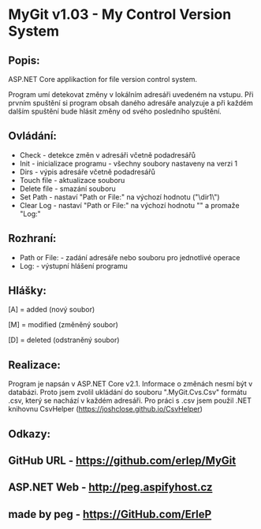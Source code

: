 # MyGit v1.03 - My Control Version System

## Popis:

ASP.NET Core applikaction for file version control system.

Program umí detekovat změny v lokálním adresáři uvedeném na vstupu.
Při prvním spuštění si program obsah daného adresáře analyzuje a při
každém dalším spuštění bude hlásit změny od svého posledního spuštění.

## Ovládání:

- Check - detekce změn v adresáři včetně podadresářů
- Init - inicializace programu - všechny soubory nastaveny na verzi 1
- Dirs - výpis adresáře včetně podadresářů
- Touch file - aktualizace souboru
- Delete file - smazání souboru
- Set Path - nastaví "Path or File:" na výchozí hodnotu ("\\dir1\\")
- Clear Log - nastaví "Path or File:" na výchozí hodnotu "" a promaže "Log:"

## Rozhraní:

- Path or File: - zadání adresáře nebo souboru pro jednotlivé operace
- Log: - výstupní hlášení programu

## Hlášky:

[A] = added (nový soubor)

[M] = modified (změněný soubor)

[D] = deleted (odstraněný soubor)

## Realizace:

Program je napsán v ASP.NET Core v2.1. Informace o změnách nesmí být v databázi. Proto jsem zvolil ukládání do souboru ".MyGit.Cvs.Csv" formátu .csv, který se nachází v každém adresáři. Pro práci s .csv jsem použil .NET knihovnu CsvHelper (https://joshclose.github.io/CsvHelper)

## Odkazy:

## GitHub URL - https://github.com/erlep/MyGit

## ASP.NET Web - http://peg.aspifyhost.cz

## made by peg - https://GitHub.com/ErleP
